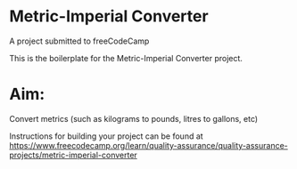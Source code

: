# Metric-Imperial Converter

A project submitted to freeCodeCamp

This is the boilerplate for the Metric-Imperial Converter project.

# Aim:

Convert metrics (such as kilograms to pounds, litres to gallons, etc)

Instructions for building your project can be found at https://www.freecodecamp.org/learn/quality-assurance/quality-assurance-projects/metric-imperial-converter

